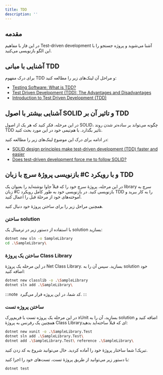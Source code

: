 ```yaml
---
title: TDD
description: ''
---
```


## مقدمه

در این فاز با مفاهیم Test-driven development
آشنا می‌شوید و پروژه جستجو را با این الگو بازنویسی می‌کنید.

## آشنایی با مبانی TDD

برای درک مفهوم TDD
و مراحل آن لینک‌های زیر را مطالعه کنید:

-   [Testing Software: What is TDD?](https://medium.com/javascript-scene/testing-software-what-is-tdd-459b2145405c)
-   [Test Driven Development (TDD): The Advantages and Disadvantages](https://medium.com/@stevenpcurtis.sc/test-driven-development-tdd-the-advantages-and-disadvantages-5347899ead90)
-   [Introduction to Test Driven Development (TDD)](https://medium.com/hackernoon/introduction-to-test-driven-development-tdd-61a13bc92d92)

## آشنایی بیشتر با اصول SOLID و تاثیر آن بر TDD

در این مرحله، فکر کنید که هر یک از اصول SOLID،
چگونه می‌تواند بر ساده‌تر شدن روند TDD
تاثیر بگذارد. با هم‌تیمی خود در این مورد بحث کنید.

در ادامه برای درک این موضوع لینک‌های زیر را مطالعه کنید:

-   [SOLID design principles make test-driven development (TDD) faster and easier](https://medium.com/ibm-garage/solid-design-principles-makes-test-driven-development-faster-and-easier-35c9eec22ff1)
-   [Does test-driven development force me to follow SOLID?](https://softwareengineering.stackexchange.com/a/111868)

## بازنویسی پروژهٔ سرچ با زبان #C و با رویکرد TDD

در این مرحله، پروژهٔ سرچ خود را که قبلاً جاوا نوشته‌اید را بعنوان یک library
سرچ به زبان #C
بازنویسی کنید. در بازنویسی خود به طور کامل رویکرد TDD
را به کار ببرید و آموخته‌های خود از مرحلهٔ قبل را اعمال کنید.

همچنین مراحل زیر را برای ساختن پروژهٔ خود دنبال کنید.

### ساختن solution

با استفاده از دستور زیر در ترمینال یک solution
بسازید:

```Bash
dotnet new sln -o SampleLibrary
cd .\SampleLibrary\
```

### ساختن یک پروژهٔ Class Library

در این مرحله یک پروژهٔ Net Class Library.
بسازید. سپس آن را به solution
خود اضافه کنید:

```Bash
dotnet new classlib -o .\SampleLibrary
dotnet sln add .\SampleLibrary\
```

:::note ‌
کد شما، در این پروژه قرار می‌گیرد.
:::

### ساختن پروژه تست

در این مرحله یک پروژه تست با فریم‌ورک xUnit
بسازید، آن را به solution
اضافه کنید و همچنین یک رفرنس به پروژهٔ Class Libraryای
که قبلاً ساخته‌اید بدهید:

```Bash
dotnet new xunit -o .\SampleLibrary.Test
dotnet sln add .\SampleLibrary.Test\
dotnet add .\SampleLibrary.Test\ reference .\SampleLibrary\
```

تبریک! شما ساختار پروژهٔ خود را آماده کردید. حال می‌توانید شروع به کد زدن کنید.

با دستور زیر می‌توانید از طریق پروژهٔ تست، تست‌های خود را اجرا کنید:

```Bash
dotnet test
```
